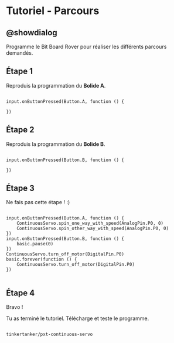 # Tutoriel - Parcours

## @showdialog

Programme le Bit Board Rover pour réaliser les différents parcours demandés.

## Étape 1

Reproduis la programmation du **Bolide A**.

```blocks

input.onButtonPressed(Button.A, function () {

})

```

## Étape 2

Reproduis la programmation du **Bolide B**.

```blocks

input.onButtonPressed(Button.B, function () {

})

```

## Étape 3

Ne fais pas cette étape ! :)

```blocks

input.onButtonPressed(Button.A, function () {
    ContinuousServo.spin_one_way_with_speed(AnalogPin.P0, 0)
    ContinuousServo.spin_other_way_with_speed(AnalogPin.P0, 0)
})
input.onButtonPressed(Button.B, function () {
    basic.pause(0)
})
ContinuousServo.turn_off_motor(DigitalPin.P0)
basic.forever(function () {
    ContinuousServo.turn_off_motor(DigitalPin.P0)
})


```

## Étape 4

Bravo !

Tu as terminé le tutoriel. Télécharge et teste le programme.


```package

tinkertanker/pxt-continuous-servo

```
